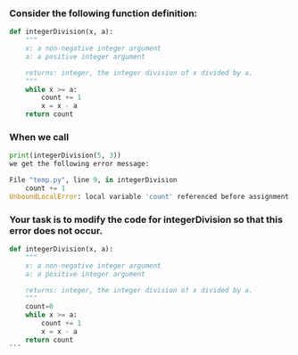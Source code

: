 ### Consider the following function definition:
```py
def integerDivision(x, a):
    """
    x: a non-negative integer argument
    a: a positive integer argument

    returns: integer, the integer division of x divided by a.
    """
    while x >= a:
        count += 1
        x = x - a
    return count
```

### When we call
```py
print(integerDivision(5, 3))
we get the following error message:

File "temp.py", line 9, in integerDivision
    count += 1
UnboundLocalError: local variable 'count' referenced before assignment
```

### Your task is to modify the code for integerDivision so that this error does not occur.
```py
def integerDivision(x, a):
    """
    x: a non-negative integer argument
    a: a positive integer argument

    returns: integer, the integer division of x divided by a.
    """
    count=0
    while x >= a:
        count += 1
        x = x - a
    return count
```​
